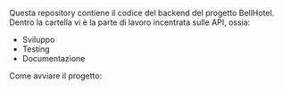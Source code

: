 Questa repository contiene il codice del backend del progetto BellHotel. 
Dentro la cartella vi è la parte di lavoro incentrata sulle API, ossia: 

- Sviluppo
- Testing
- Documentazione

Come avviare il progetto:
